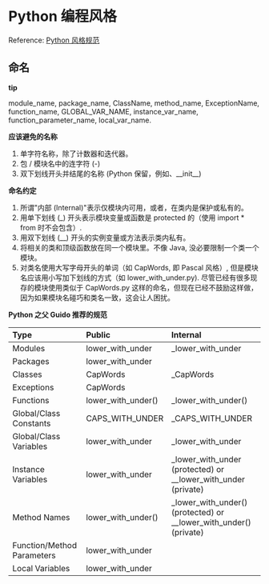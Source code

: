 # Python 编程风格

Reference: [Python 风格规范][1]

## 命名

**tip**

module\_name, package\_name, ClassName, method\_name, ExceptionName, function\_name, GLOBAL\_VAR\_NAME, instance\_var\_name, function\_parameter\_name, local\_var\_name.

**应该避免的名称**

1. 单字符名称，除了计数器和迭代器。
2. 包 / 模块名中的连字符 (-)
2. 双下划线开头并结尾的名称 (Python 保留，例如、\_\_init\_\_)

**命名约定**

1. 所谓"内部 (Internal)"表示仅模块内可用，或者，在类内是保护或私有的。
2. 用单下划线 (\_) 开头表示模块变量或函数是 protected 的（使用 import * from 时不会包含）.
3. 用双下划线 (\_\_) 开头的实例变量或方法表示类内私有。
4. 将相关的类和顶级函数放在同一个模块里。不像 Java, 没必要限制一个类一个模块。
5. 对类名使用大写字母开头的单词（如 CapWords, 即 Pascal 风格）, 但是模块名应该用小写加下划线的方式（如 lower\_with\_under.py). 尽管已经有很多现存的模块使用类似于 CapWords.py 这样的命名，但现在已经不鼓励这样做，因为如果模块名碰巧和类名一致，这会让人困扰。

**Python 之父 Guido 推荐的规范**

| Type                       | Public               | Internal                                                                 |
|:---------------------------|:---------------------|:-------------------------------------------------------------------------|
| Modules                    | lower\_with\_under   | \_lower\_with\_under                                                     |
| Packages                   | lower\_with\_under   |                                                                          |
| Classes                    | CapWords             | \_CapWords                                                               |
| Exceptions                 | CapWords             |                                                                          |
| Functions                  | lower\_with\_under() | \_lower\_with\_under()                                                   |
| Global/Class Constants     | CAPS\_WITH\_UNDER    | \_CAPS\_WITH\_UNDER                                                      |
| Global/Class Variables     | lower\_with\_under   | \_lower\_with\_under                                                     |
| Instance Variables         | lower\_with\_under   | \_lower\_with\_under (protected) or \_\_lower\_with\_under (private)     |
| Method Names               | lower\_with\_under() | \_lower\_with\_under() (protected) or \_\_lower\_with\_under() (private) |
| Function/Method Parameters | lower\_with\_under   |                                                                          |
| Local Variables            | lower\_with\_under   |                                                                          |

[1]: http://zh-google-styleguide.readthedocs.org/en/latest/google-python-styleguide/python_style_rules/
